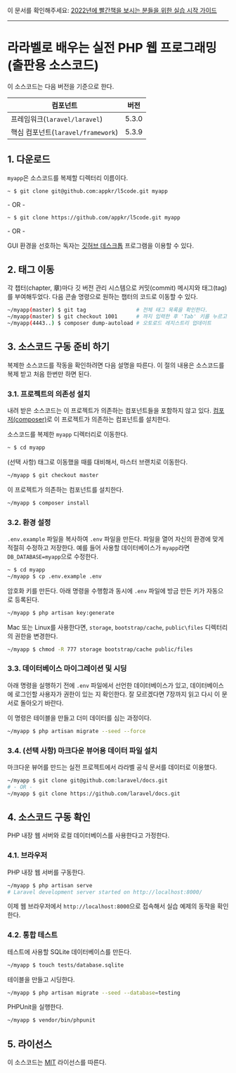 이 문서를 확인해주세요: [2022년에 빨간책을 보시는 분들을 위한 실습 시작 가이드](https://github.com/appkr/l5code/issues/20)

---


# 라라벨로 배우는 실전 PHP 웹 프로그래밍 (출판용 소스코드)

이 소스코드는 다음 버전을 기준으로 한다.

컴포넌트|버전
---|---
프레임워크(`laravel/laravel`)|5.3.0
핵심 컴포넌트(`laravel/framework`)|5.3.9

## 1. 다운로드

`myapp`은 소스코드를 복제할 디렉터리 이름이다.

```sh
~ $ git clone git@github.com:appkr/l5code.git myapp
```

\- OR - 

```sh
~ $ git clone https://github.com/appkr/l5code.git myapp
```

\- OR - 

GUI 환경을 선호하는 독자는 [깃허브 데스크톱](https://desktop.github.com) 프로그램을 이용할 수 있다.

## 2. 태그 이동

각 챕터(chapter, 章)마다 깃 버전 관리 시스템으로 커밋(commit) 메시지와 태그(tag)를 부여해두었다. 다음 콘솔 명령으로 원하는 챕터의 코드로 이동할 수 있다.

```sh
~/myapp(master) $ git tag                # 전체 태그 목록을 확인한다.
~/myapp(master) $ git checkout 1001      # 까지 입력한 후 'Tab' 키를 누르고 'Enter'를 친다.
~/myapp(4443..) $ composer dump-autoload # 오토로드 레지스트리 업데이트
```

## 3. 소스코드 구동 준비 하기

복제한 소스코드를 작동을 확인하려면 다음 설명을 따른다. 이 절의 내용은 소스코드를 복제 받고 처음 한번만 하면 된다.

### 3.1. 프로젝트의 의존성 설치

내려 받은 소스코드는 이 프로젝트가 의존하는 컴포넌트들을 포함하지 않고 있다. [컴포저(composer)](https://getcomposer.org/)로 이 프로젝트가 의존하는 컴포넌트를 설치한다.

소스코드를 복제한 `myapp` 디렉터리로 이동한다.

```sh
~ $ cd myapp
```

(선택 사항) 태그로 이동했을 때를 대비해서, 마스터 브랜치로 이동한다.

```sh
~/myapp $ git checkout master
```

이 프로젝트가 의존하는 컴포넌트를 설치한다.

```sh
~/myapp $ composer install
```

### 3.2. 환경 설정

`.env.example` 파일을 복사하여 `.env` 파일을 만든다. 파일을 열어 자신의 환경에 맞게 적절히 수정하고 저장한다. 예를 들어 사용할 데이터베이스가 `myapp`라면 `DB_DATABASE=myapp`으로 수정한다.

```sh
~ $ cd myapp
~/myapp $ cp .env.example .env
```

암호화 키를 만든다. 아래 명령을 수행함과 동시에 `.env` 파일에 방금 만든 키가 자동으로 등록된다. 

```sh
~/myapp $ php artisan key:generate
```

Mac 또는 Linux를 사용한다면, `storage`, `bootstrap/cache`, `public\files` 디렉터리의 권한을 변경한다.

```sh
~/myapp $ chmod -R 777 storage bootstrap/cache public/files
```

### 3.3. 데이터베이스 마이그레이션 및 시딩

아래 명령을 실행하기 전에 `.env` 파일에서 선언한 데이터베이스가 있고, 데이터베이스에 로그인할 사용자가 권한이 있는 지 확인한다. 잘 모르겠다면 7장까지 읽고 다시 이 문서로 돌아오기 바란다.

이 명령은 테이블을 만들고 더미 데이터를 심는 과정이다.

```sh
~/myapp $ php artisan migrate --seed --force
```

### 3.4. (선택 사항) 마크다운 뷰어용 데이터 파일 설치

마크다운 뷰어를 만드는 실전 프로젝트에서 라라벨 공식 문서를 데이터로 이용했다.

```sh
~/myapp $ git clone git@github.com:laravel/docs.git
# - OR -
~/myapp $ git clone https://github.com/laravel/docs.git
```

## 4. 소스코드 구동 확인

PHP 내장 웹 서버와 로컬 데이터베이스를 사용한다고 가정한다.

### 4.1. 브라우저

PHP 내장 웹 서버를 구동한다.

```sh
~/myapp $ php artisan serve
# Laravel development server started on http://localhost:8000/
```

이제 웹 브라우저에서 `http://localhost:8000`으로 접속해서 실습 예제의 동작을 확인한다.
 
### 4.2. 통합 테스트

테스트에 사용할 SQLite 데이터베이스를 만든다.

```sh
~/myapp $ touch tests/database.sqlite
```

테이블을 만들고 시딩한다.

```sh
~/myapp $ php artisan migrate --seed --database=testing
```

PHPUnit을 실행한다.

```sh
~/myapp $ vendor/bin/phpunit
```

## 5. 라이선스

이 소스코드는 [MIT](https://github.com/appkr/l5code/blob/master/LICENSE) 라이선스를 따른다.
